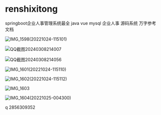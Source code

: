 # renshixitong
springboot企业人事管理系统最全 java vue mysql 企业人事  源码系统  万字参考文档


![IMG_1598(20221024-115101)](https://github.com/Qlp-source/renshixitong/assets/66916967/61506373-61bb-4e3d-b4e8-9568c032edb0)

![QQ截图20240308214007](https://github.com/Qlp-source/renshixitong/assets/66916967/47420caf-5053-41c0-b7ec-2b4d62b7600e)

![QQ截图20240308214056](https://github.com/Qlp-source/renshixitong/assets/66916967/37dde345-89d2-481a-9232-f04fe03a27ef)


![IMG_1601(20221024-115110)](https://github.com/Qlp-source/renshixitong/assets/66916967/6472be5f-b6b9-411c-941a-79b548bdd62d)

![IMG_1602(20221024-115112)](https://github.com/Qlp-source/renshixitong/assets/66916967/37933658-f4a2-40f1-899f-fa71d47b63a1)

![IMG_1603](https://github.com/Qlp-source/renshixitong/assets/66916967/de8ea347-caef-4c17-8b2c-bb7decaa42b5)

![IMG_1604(20221025-004300)](https://github.com/Qlp-source/renshixitong/assets/66916967/856522ef-bdef-46d2-b101-d4f3bfb35fec)


q 2856309352
